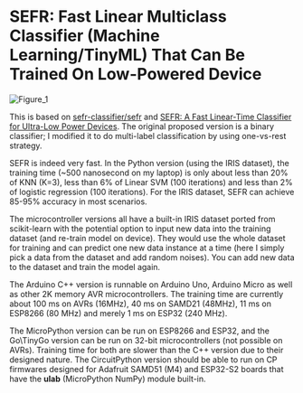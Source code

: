 # SEFR: Fast Linear Multiclass Classifier (Machine Learning/TinyML) That Can Be Trained On Low-Powered Device

![Figure_1](https://user-images.githubusercontent.com/44191076/93507582-75f65800-f950-11ea-802b-53d785677233.png)

This is based on [sefr-classifier/sefr](https://github.com/sefr-classifier/sefr) and [SEFR: A Fast Linear-Time Classifier for Ultra-Low Power Devices](https://arxiv.org/abs/2006.04620). The original proposed version is a binary classifier; I modified it to do multi-label classification by using one-vs-rest strategy.

SEFR is indeed very fast. In the Python version (using the IRIS dataset), the training time (~500 nanosecond on my laptop) is only about less than 20% of KNN (K=3), less than 6% of Linear SVM (100 iterations) and less than 2% of logistic regression (100 iterations). For the IRIS dataset, SEFR can achieve 85-95% accuracy in most scenarios. 

The microcontroller versions all have a built-in IRIS dataset ported from scikit-learn with the potential option to input new data into the training dataset (and re-train model on device). They would use the whole dataset for training and can predict one new data instance at a time (here I simply pick a data from the dataset and add random noises). You can add new data to the dataset and train the model again.

The Arduino C++ version is runnable on Arduino Uno, Arduino Micro as well as other 2K memory AVR microcontrollers. The training time are currently about 100 ms on AVRs (16MHz), 40 ms on SAMD21 (48MHz), 11 ms on ESP8266 (80 MHz) and merely 1 ms on ESP32 (240 MHz).

The MicroPython version can be run on ESP8266 and ESP32, and the Go\TinyGo version can be run on 32-bit microcontrollers (not possible on AVRs). Training time for both are slower than the C++ version due to their designed nature. The CircuitPython version should be able to run on CP firmwares designed for Adafruit SAMD51 (M4) and ESP32-S2 boards that have the **ulab** (MicroPython NumPy) module built-in.
